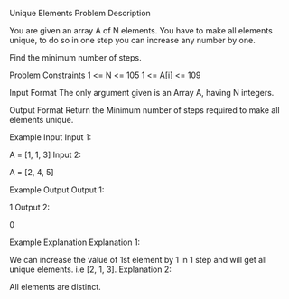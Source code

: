 Unique Elements
Problem Description

You are given an array A of N elements. You have to make all elements unique, to do so in one step you can increase any number by one.

Find the minimum number of steps.



Problem Constraints
1 <= N <= 105
1 <= A[i] <= 109



Input Format
The only argument given is an Array A, having N integers.



Output Format
Return the Minimum number of steps required to make all elements unique.



Example Input
Input 1:

A = [1, 1, 3]
Input 2:

A = [2, 4, 5]


Example Output
Output 1:

1
Output 2:

0


Example Explanation
Explanation 1:

We can increase the value of 1st element by 1 in 1 step and will get all unique elements. i.e [2, 1, 3].
Explanation 2:

All elements are distinct.